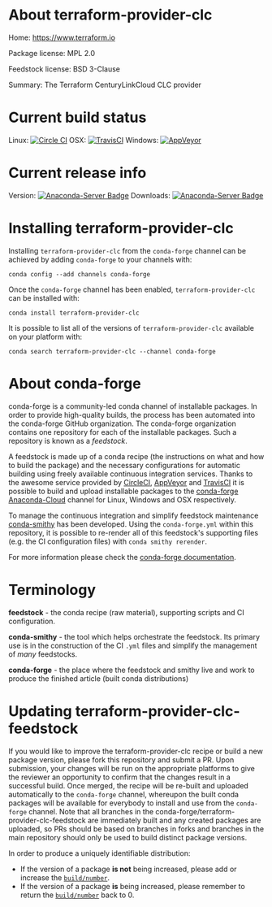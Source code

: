 About terraform-provider-clc
============================

Home: https://www.terraform.io

Package license: MPL 2.0

Feedstock license: BSD 3-Clause

Summary: The Terraform CenturyLinkCloud CLC provider



Current build status
====================

Linux: [![Circle CI](https://circleci.com/gh/conda-forge/terraform-provider-clc-feedstock.svg?style=shield)](https://circleci.com/gh/conda-forge/terraform-provider-clc-feedstock)
OSX: [![TravisCI](https://travis-ci.org/conda-forge/terraform-provider-clc-feedstock.svg?branch=master)](https://travis-ci.org/conda-forge/terraform-provider-clc-feedstock)
Windows: [![AppVeyor](https://ci.appveyor.com/api/projects/status/github/conda-forge/terraform-provider-clc-feedstock?svg=True)](https://ci.appveyor.com/project/conda-forge/terraform-provider-clc-feedstock/branch/master)

Current release info
====================
Version: [![Anaconda-Server Badge](https://anaconda.org/conda-forge/terraform-provider-clc/badges/version.svg)](https://anaconda.org/conda-forge/terraform-provider-clc)
Downloads: [![Anaconda-Server Badge](https://anaconda.org/conda-forge/terraform-provider-clc/badges/downloads.svg)](https://anaconda.org/conda-forge/terraform-provider-clc)

Installing terraform-provider-clc
=================================

Installing `terraform-provider-clc` from the `conda-forge` channel can be achieved by adding `conda-forge` to your channels with:

```
conda config --add channels conda-forge
```

Once the `conda-forge` channel has been enabled, `terraform-provider-clc` can be installed with:

```
conda install terraform-provider-clc
```

It is possible to list all of the versions of `terraform-provider-clc` available on your platform with:

```
conda search terraform-provider-clc --channel conda-forge
```


About conda-forge
=================

conda-forge is a community-led conda channel of installable packages.
In order to provide high-quality builds, the process has been automated into the
conda-forge GitHub organization. The conda-forge organization contains one repository
for each of the installable packages. Such a repository is known as a *feedstock*.

A feedstock is made up of a conda recipe (the instructions on what and how to build
the package) and the necessary configurations for automatic building using freely
available continuous integration services. Thanks to the awesome service provided by
[CircleCI](https://circleci.com/), [AppVeyor](http://www.appveyor.com/)
and [TravisCI](https://travis-ci.org/) it is possible to build and upload installable
packages to the [conda-forge](https://anaconda.org/conda-forge)
[Anaconda-Cloud](http://docs.anaconda.org/) channel for Linux, Windows and OSX respectively.

To manage the continuous integration and simplify feedstock maintenance
[conda-smithy](http://github.com/conda-forge/conda-smithy) has been developed.
Using the ``conda-forge.yml`` within this repository, it is possible to re-render all of
this feedstock's supporting files (e.g. the CI configuration files) with ``conda smithy rerender``.

For more information please check the [conda-forge documentation](https://conda-forge.org/docs/).

Terminology
===========

**feedstock** - the conda recipe (raw material), supporting scripts and CI configuration.

**conda-smithy** - the tool which helps orchestrate the feedstock.
                   Its primary use is in the construction of the CI ``.yml`` files
                   and simplify the management of *many* feedstocks.

**conda-forge** - the place where the feedstock and smithy live and work to
                  produce the finished article (built conda distributions)


Updating terraform-provider-clc-feedstock
=========================================

If you would like to improve the terraform-provider-clc recipe or build a new
package version, please fork this repository and submit a PR. Upon submission,
your changes will be run on the appropriate platforms to give the reviewer an
opportunity to confirm that the changes result in a successful build. Once
merged, the recipe will be re-built and uploaded automatically to the
`conda-forge` channel, whereupon the built conda packages will be available for
everybody to install and use from the `conda-forge` channel.
Note that all branches in the conda-forge/terraform-provider-clc-feedstock are
immediately built and any created packages are uploaded, so PRs should be based
on branches in forks and branches in the main repository should only be used to
build distinct package versions.

In order to produce a uniquely identifiable distribution:
 * If the version of a package **is not** being increased, please add or increase
   the [``build/number``](http://conda.pydata.org/docs/building/meta-yaml.html#build-number-and-string).
 * If the version of a package **is** being increased, please remember to return
   the [``build/number``](http://conda.pydata.org/docs/building/meta-yaml.html#build-number-and-string)
   back to 0.